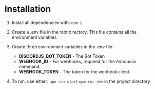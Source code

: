 # Installation

1) Install all dependencies with:
    `npm i`

2) Create a .env file in the root directory. This file contains all the environment variables.

3) Create three environment variables in the .env file:
    - **DISCORDJS_BOT_TOKEN** - The Bot Token
    - **WEBHOOK_ID** - For webhooks, required for the _Announce_ command. 
    - **WEBHOOK_TOKEN** - The token for the webhook client.

4) To run, use either:
    `npm run start`
    `npm run dev` 
    in the project directory